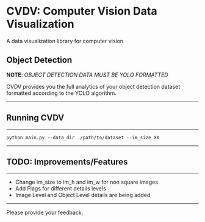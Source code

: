 # CVDV: Computer Vision Data Visualization

A data visualization library for computer vision

## Object Detection

**NOTE**: _OBJECT DETECTION DATA MUST BE YOLO FORMATTED_

CVDV provides you the full analytics of your object detection dataset formatted according to the YOLO algorithm.

---

## Running CVDV

---

    python main.py --data_dir ./path/to/dataset --im_size XX

---

## TODO: Improvements/Features

---

- Change im_size to im_h and im_w for non square images
- Add Flags for different details levels
- Image Level and Object Level details are being added

---

Please provide your feedback.
